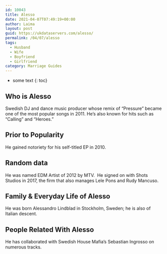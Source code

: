 ```yaml
---
id: 10043
title: Alesso
date: 2021-04-07T07:49:19+00:00
author: Laima
layout: post
guid: https://ukdataservers.com/alesso/
permalink: /04/07/alesso
tags:
  - Husband
  - Wife
  - Boyfriend
  - Girlfriend
category: Marriage Guides
---
```


* some text
{: toc}


## Who is Alesso
                  
                  
                  
Swedish DJ and dance music producer whose remix of &#8220;Pressure&#8221; became one of the most popular songs in 2011. He&#8217;s also known for hits such as &#8220;Calling&#8221; and &#8220;Heroes.&#8221;
                  
              
            
              
            
                
                
                
## Prior to Popularity
                  
                  
                  
He gained notoriety for his self-titled EP in 2010.
                  
              
            
              
            
                
                
                
## Random data
                  
                  
                  
He was named EDM Artist of 2012 by MTV.  He signed on with Shots Studios in 2017, the firm that also manages Lele Pons and Rudy Mancuso.
                  
              
            
              
            
                
                
                
## Family & Everyday Life of Alesso
                  
                  
                  
He was born Alessandro Lindblad in Stockholm, Sweden; he is also of Italian descent. 
                  
              
            
              
            
                
                
                
## People Related With Alesso
                  
                  
                  
He has collaborated with Swedish House Mafia&#8217;s Sebastian Ingrosso on numerous tracks.
                  
              
            
              
            
                
              
            
              
              
            
            
              
            
          
          
          